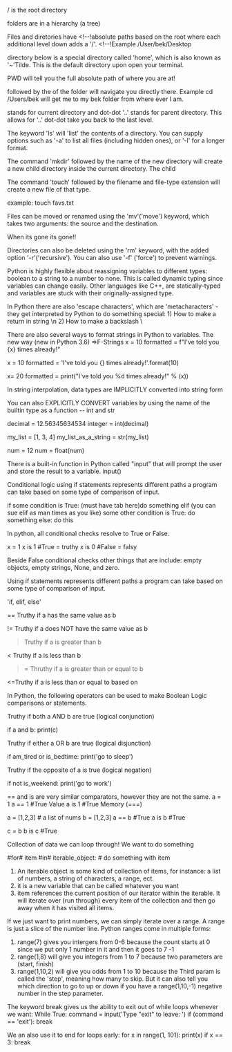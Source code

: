 <!-- ! OS File Structure -->

/ is the root directory

folders are in a hierarchy (a tree)

Files and diretories have <!--!absolute paths
based on the root where each additional level down adds a '/'. <!--!Example /User/bek/Desktop

<!--% The green -->

directory below is a special directory called 'home', which is also known as '~'Tilde. This is the default directory upon open your terminal.

<!--@ PWD (print working directory-->

PWD will tell you the full absolute path of where you are at!

<!--@ CD (Change directory) -->

followed by the <!--$absolute path-->
of the folder will navigate you directly there. Example cd /Users/bek will get me to my bek folder from where ever I am.

<!--@ The dot '.'-->

stands for current directory and dot-dot '..' stands for parent directory. This allows for <!--@ relative navigation-->
'..' dot-dot take you back to the last level.

<!--@ ls stand for 'list'-->

The keyword 'ls' will 'list' the contents of a directory. You can supply options such as '-a' to list all files (including hidden ones), or '-l' for a longer format.

<!--@ mkdir ('make directory'-->

The command 'mkdir' followed by the name of the new directory will create a new child directory inside the current directory. The child

<!--@ 'touch' creates new files-->

The command 'touch' followed by the filename and file-type extension will create a new file of that type.

example: touch favs.txt

<!--@ 'mv' moves or renames files-->

Files can be moved or renamed using the 'mv'('move') keyword, which takes two arguments: the source and the destination.

<!--$ 'rm'removes files files-->

When its gone its gone!!

<!--$ 'rm -rf'removes directories files-->

Directories can also be deleted using the 'rm' keyword, with the added option '-r'('recursive'). You can also use '-f' ('force') to prevent warnings.

<!--# example: rm -rf 'directory'

<!--% Dynamic Typing -->

Python is highly flexible about reassigning variables to different types: boolean to a string to a number to none. This is called dynamic typing since variables can change easily. Other languages like C++, are statically-typed and variables are stuck with their originally-assigned type.

<!--! String Escape Characers -->

In Python there are also 'escape characters', which are 'metacharacters' - they get interpreted by Python to do something special: 1) How to make a return in string \n 2) How to make a backslash \\

<!-- $ Formatting Strings -->

There are also several ways to format strings in Python to <!-- $ Interpolate--> variables.
The new way (new in Python 3.6) =>F-Strings
x = 10
formatted = f"I've told you {x} times already!"

<!-- # Format method -->

x = 10
formatted = 'I've told you {} times already!'.format(10)

<!-- @ Deprecated Format method -->

x= 20
formatted = print("I've told you %d times already!" % (x))

<!-- !Converting Data Types -->

In string interpolation, data types are IMPLICITLY converted into string form

You can also EXPLICITLY CONVERT variables by using the name of the builtin type as a function -- int and str

decimal = 12.56345634534
integer = int(decimal)

<!-- @ int removes the decimal and makes it 12 but DOES NOT ROUND -->

my_list = [1, 3, 4]
my_list_as_a_string = str(my_list)

<!-- # str makes everything a string by putting '' around it  -->

num = 12
num = float(num)

<!-- !Turn the num into a decimal also when divide by is used it's a float -->

<!-- % Boolean and Conditional Logic -->

There is a built-in function in Python called "input" that will prompt the user and store the result to a variable. input()

<!-- ! Conditional Statement -->

Conditional logic using if statements represents different paths a program can take based on some type of comparison of input.

if some condition is True:
(must have tab here)do something
elif (you can sue elif as man times as you like) some other condition is True:
do something
else:
do this

<!-- ! Truthiness and Falseness -->

In python, all conditional checks resolve to True or False.

x = 1
x is 1 #True = truthy
x is 0 #False = falsy

Beside False conditional checks other things that are <!--! naturally falsy-->
include: empty objects, empty strings, None, and zero.

<!--% Conditional Logic Statements  -->

Using if statements represents different paths a program can take based on some type of comparison of input.

'if, elif, else'

<!-- # Comparison Operators -->
<!-- $ a = 1 and b = 1 -->

== Truthy if a has the same value as b

<!-- ! a == b #True -->

!= Truthy if a does NOT have the same value as b

<!-- ! a != b #False -->

> Truthy if a is greater than b

<!-- ! a > b #False -->

< Truthy if a is less than b

<!-- ! a < b #False -->

> = Thruthy if a is greater than or equal to b

<!-- ! a >= b #True -->

<=Truthy if a is less than or equal to based on

<!-- ! a <= b #True -->

<!-- @ Logical Operators put in if statement -->

In Python, the following operators can be used to make Boolean Logic comparisons or statements.

<!-- $ and -->

Truthy if both a AND b are true (logical conjunction)

<!-- % and example -->

if a and b:
print(c)

<!-- $ or -->

Truthy if either a OR b are true (logical disjunction)

<!-- % or example -->

if am_tired or is_bedtime:
print('go to sleep')

<!-- $ not -->

Truthy if the opposite of a is true (logical negation)

<!-- % not example -->

if not is_weekend:
print('go to work')

<!-- ! is vs. '==' -->

== and is are very similar comparators, however they are not the same.
a = 1
a == 1 #True Value
a is 1 #True Memory (===)

a = [1,2,3] # a list of nums
b = [1,2,3]
a == b #True
a is b #True

c = b
b is c #True

<!-- ! b is pointing to c in memory  or it's like === shows exactly where it is and the value-->

<!-- # LOOPS -->

Collection of data we can loop through!
We want to do something <!-- % FOR this data-->

#for# item #in# iterable_object: # do something with item

<!-- ! for and in is the syntax for python -->

1. An iterable object is some kind of collection of items, for instance: a list of numbers, a string of characters, a range, ect.
2. it is a new variable that can be called whatever you want
3. item references the current position of our iterator within the iterable. It will iterate over (run through) every item of the collection and then go away when it has visited all items.

<!-- @ ranges -->

If we just want to print numbers, we can simply iterate over a range. A range is just a slice of the number line. Python ranges come in multiple forms:

1. range(7) gives you intergers from 0-6 because the count starts at 0 since we put only 1 number in it and then it goes to 7 -1
2. range(1,8) will give you integers from 1 to 7 because two parameters are (start, finish)
3. range(1,10,2) will give you odds from 1 to 10 because the Third param is called the 'step', meaning how many to skip. But it can also tell you which direction to go to up or down if you have a range(1,10,-1) negative number in the step parameter.

<!-- !! while loops -->
<!--$ You can do more with a while loop than you can with a for loop

We can also irerate using a while loop, which has a different format:
        while im_tired:
            #seek caffeine
while loops continue to execute while a certain condition is truthy, and will end when they become falsy.
        user_response = None
        while user_response != 'please':
            user_response = input('Ah ah ah, you didn't say the magic word: ')
while loops require more careful setup than for loops, since you have to specify the termination conditions manually.
<!-- % Be careful!! If the condition doesn't become false at some point, your loop will continue FOREVER!! -->

<!-- # Controlled Exit -->

The keyword break gives us the ability to exit out of while loops whenever we want:
While True:
command = input('Type "exit" to leave: ')
if (command == 'exit'):
break

We an also use it to end for loops early:
for x in range(1, 101):
print(x)
if x == 3:
break
